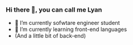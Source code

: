 ### Hi there 👋, you can call me Lyan

- 🔭 I’m currently sofwtare engineer student
- 🌱 I’m currently learning front-end languages
-   (And a little bit of back-end)


